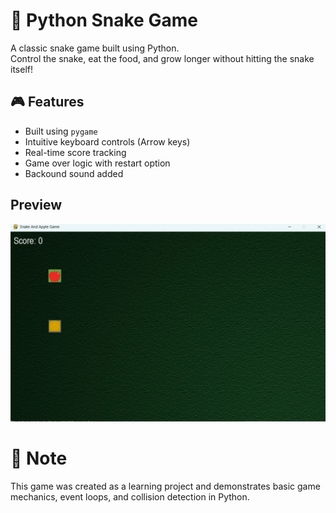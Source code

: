 # 🐍 Python Snake Game

A classic snake game built using Python.  
Control the snake, eat the food, and grow longer without hitting the snake itself!

## 🎮 Features
- Built using `pygame`
- Intuitive keyboard controls (Arrow keys)
- Real-time score tracking
- Game over logic with restart option
- Backound sound added

## Preview
![Dashboard Preview](Snake2.gif)

  # 💬 Note
  This game was created as a learning project and demonstrates basic game mechanics, event loops, and collision detection in Python.


